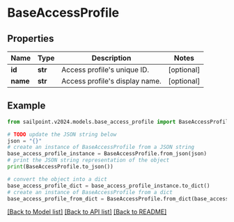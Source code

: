 # BaseAccessProfile


## Properties

Name | Type | Description | Notes
------------ | ------------- | ------------- | -------------
**id** | **str** | Access profile&#39;s unique ID. | [optional] 
**name** | **str** | Access profile&#39;s display name. | [optional] 

## Example

```python
from sailpoint.v2024.models.base_access_profile import BaseAccessProfile

# TODO update the JSON string below
json = "{}"
# create an instance of BaseAccessProfile from a JSON string
base_access_profile_instance = BaseAccessProfile.from_json(json)
# print the JSON string representation of the object
print(BaseAccessProfile.to_json())

# convert the object into a dict
base_access_profile_dict = base_access_profile_instance.to_dict()
# create an instance of BaseAccessProfile from a dict
base_access_profile_from_dict = BaseAccessProfile.from_dict(base_access_profile_dict)
```
[[Back to Model list]](../README.md#documentation-for-models) [[Back to API list]](../README.md#documentation-for-api-endpoints) [[Back to README]](../README.md)


